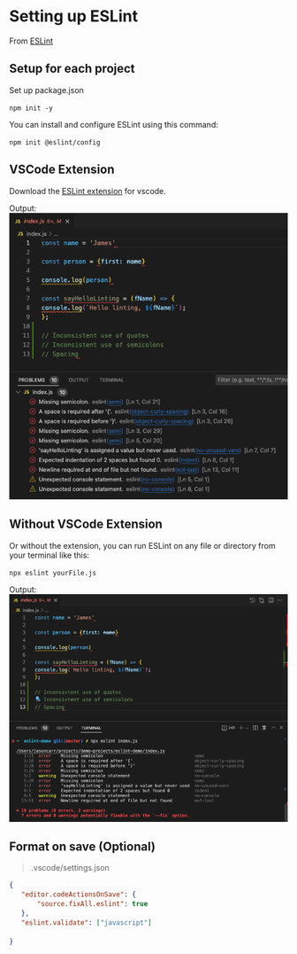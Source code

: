 # Setting up ESLint

From [ESLint](https://eslint.org/docs/latest/user-guide/getting-started)

## Setup for each project

Set up package.json

`npm init -y`

You can install and configure ESLint using this command:

`npm init @eslint/config`

## VSCode Extension

Download the [ESLint extension](https://marketplace.visualstudio.com/items?itemName=dbaeumer.vscode-eslint) for vscode.

Output:
![vscode-eslint](eslint-vscode_pluginterminal.png)

## Without VSCode Extension

Or without the extension, you can run ESLint on any file or directory from your terminal like this:

`npx eslint yourFile.js`

Output:
![npx-eslint](npx-eslint-yourfile.js.png)

## Format on save (Optional)

> .vscode/settings.json

``` json
{
   "editor.codeActionsOnSave": {
       "source.fixAll.eslint": true
   },
   "eslint.validate": ["javascript"]

}

```
